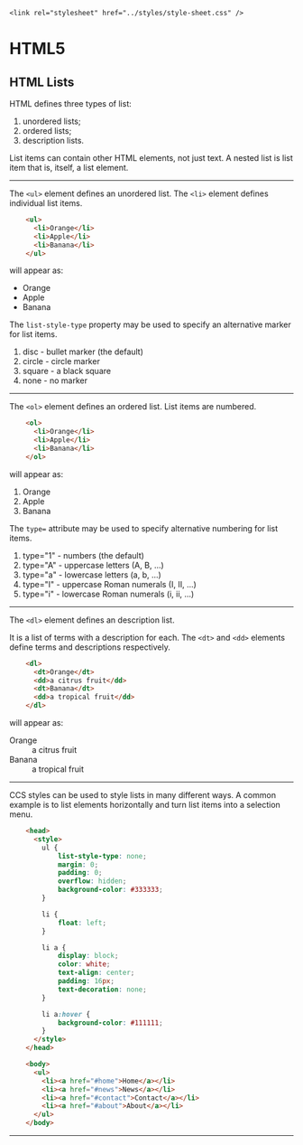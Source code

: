 <!DOCTYPE html>
<html lang="en-GB">
    <!-- notes-html by NewForester:  a series of notes on HTML5 written after studying the HTML Tutorial @ W3Schools -->

<head>
    <title>HTML5: Lists</title>
    <meta charset="UTF-8" />
    <meta name="description" content="Notes on HTML5 made while following the HTML Tutorial @ W3Schools" />
    <meta name="keywords" content="HTML" />
    <meta name="author" content="NewForester" />
    <meta name="viewport" content="width=device-width, initial-scale=1.0" />

    <link rel="stylesheet" href="../styles/style-sheet.css" />
</head>

<body>

# HTML5

## HTML Lists

HTML defines three types of list:

  1. unordered lists;
  1. ordered lists;
  1. description lists.

List items can contain other HTML elements, not just text.
A nested list is list item that is, itself, a list element.


<hr /><!-- Unordered Lists -->

The `<ul>` element defines an unordered list.
The `<li>` element defines individual list items.

```html
    <ul>
      <li>Orange</li>
      <li>Apple</li>
      <li>Banana</li>
    </ul>
```

<p>will appear as:</p>
<div class=indent>
    <ul>
      <li>Orange</li>
      <li>Apple</li>
      <li>Banana</li>
    </ul>
</div>

The `list-style-type` property may be used to specify an alternative marker for list items.

  1. disc   - bullet marker (the default)
  1. circle - circle marker
  1. square - a black square
  1. none   - no marker


<hr /><!-- Ordered Lists -->

The `<ol>` element defines an ordered list.
List items are numbered.


```html
    <ol>
      <li>Orange</li>
      <li>Apple</li>
      <li>Banana</li>
    </ol>
```

<p>will appear as:</p>
<div class=indent>
    <ol>
      <li>Orange</li>
      <li>Apple</li>
      <li>Banana</li>
    </ol>
</div>

The `type=` attribute may be used to specify alternative numbering for list items.

  1. type="1"   - numbers (the default)
  1. type="A"   - uppercase letters (A, B, ...)
  1. type="a"   - lowercase letters (a, b, ...)
  1. type="I"   - uppercase Roman numerals (I, II, ...)
  1. type="i"   - lowercase Roman numerals (i, ii, ...)


<hr /><!-- Description Lists -->

The `<dl>` element defines an description list.

It is a list of terms with a description for each.
The `<dt>` and `<dd>` elements define terms and descriptions respectively.

```html
    <dl>
      <dt>Orange</dt>
      <dd>a citrus fruit</dd>
      <dt>Banana</dt>
      <dd>a tropical fruit</dd>
    </dl>
```

<p>will appear as:</p>
<div class=indent>
    <dl>
      <dt>Orange</dt>
      <dd>a citrus fruit</dd>
      <dt>Banana</dt>
      <dd>a tropical fruit</dd>
    </dl>
</div>


<hr /><!-- Horizontal Lists -->

CCS styles can be used to style lists in many different ways.
A common example is to list elements horizontally and turn list items into a selection menu.

```html
    <head>
      <style>
        ul {
            list-style-type: none;
            margin: 0;
            padding: 0;
            overflow: hidden;
            background-color: #333333;
        }

        li {
            float: left;
        }

        li a {
            display: block;
            color: white;
            text-align: center;
            padding: 16px;
            text-decoration: none;
        }

        li a:hover {
            background-color: #111111;
        }
      </style>
    </head>

    <body>
      <ul>
        <li><a href="#home">Home</a></li>
        <li><a href="#news">News</a></li>
        <li><a href="#contact">Contact</a></li>
        <li><a href="#about">About</a></li>
      </ul>
    </body>
```

<hr />

</body>
</html>
